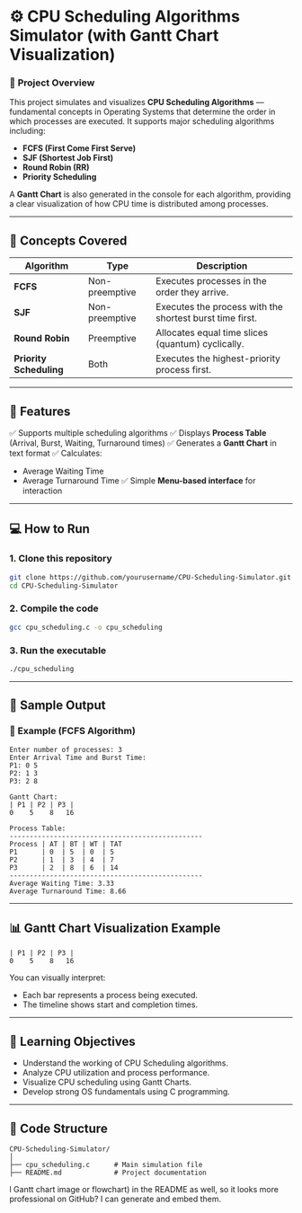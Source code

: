 # ⚙️ CPU Scheduling Algorithms Simulator (with Gantt Chart Visualization) #

### 🎯 **Project Overview**

This project simulates and visualizes **CPU Scheduling Algorithms** — fundamental concepts in Operating Systems that determine the order in which processes are executed.
It supports major scheduling algorithms including:

* **FCFS (First Come First Serve)**
* **SJF (Shortest Job First)**
* **Round Robin (RR)**
* **Priority Scheduling**

A **Gantt Chart** is also generated in the console for each algorithm, providing a clear visualization of how CPU time is distributed among processes.

---

## 🧠 **Concepts Covered**

| Algorithm               | Type           | Description                                              |
| ----------------------- | -------------- | -------------------------------------------------------- |
| **FCFS**                | Non-preemptive | Executes processes in the order they arrive.             |
| **SJF**                 | Non-preemptive | Executes the process with the shortest burst time first. |
| **Round Robin**         | Preemptive     | Allocates equal time slices (quantum) cyclically.        |
| **Priority Scheduling** | Both           | Executes the highest-priority process first.             |

---

## 🧩 **Features**

✅ Supports multiple scheduling algorithms
✅ Displays **Process Table** (Arrival, Burst, Waiting, Turnaround times)
✅ Generates a **Gantt Chart** in text format
✅ Calculates:

* Average Waiting Time
* Average Turnaround Time
  ✅ Simple **Menu-based interface** for interaction

---

## 💻 **How to Run**

### 1. **Clone this repository**

```bash
git clone https://github.com/yourusername/CPU-Scheduling-Simulator.git
cd CPU-Scheduling-Simulator
```

### 2. **Compile the code**

```bash
gcc cpu_scheduling.c -o cpu_scheduling
```

### 3. **Run the executable**

```bash
./cpu_scheduling
```

---

## 🧾 **Sample Output**

### 🔹 Example (FCFS Algorithm)

```
Enter number of processes: 3
Enter Arrival Time and Burst Time:
P1: 0 5
P2: 1 3
P3: 2 8

Gantt Chart:
| P1 | P2 | P3 |
0    5    8   16

Process Table:
------------------------------------------------
Process | AT | BT | WT | TAT
P1      | 0  | 5  | 0  | 5
P2      | 1  | 3  | 4  | 7
P3      | 2  | 8  | 6  | 14
------------------------------------------------
Average Waiting Time: 3.33
Average Turnaround Time: 8.66
```

---

## 📊 **Gantt Chart Visualization Example**

```
| P1 | P2 | P3 |
0    5    8   16
```

You can visually interpret:

* Each bar represents a process being executed.
* The timeline shows start and completion times.

---

## 🧠 **Learning Objectives**

* Understand the working of CPU Scheduling algorithms.
* Analyze CPU utilization and process performance.
* Visualize CPU scheduling using Gantt Charts.
* Develop strong OS fundamentals using C programming.

---

## 🧩 **Code Structure**

```
CPU-Scheduling-Simulator/
│
├── cpu_scheduling.c      # Main simulation file
├── README.md             # Project documentation
```

l Gantt chart image or flowchart) in the README as well, so it looks more professional on GitHub? I can generate and embed them.

